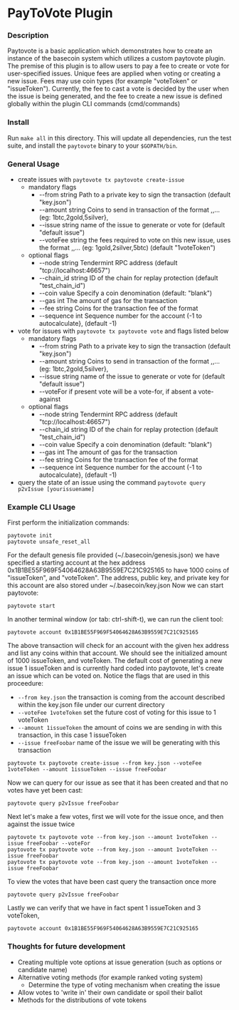 # PayToVote Plugin

### Description
Paytovote is a basic application which demonstrates how to create an instance
of the basecoin system which utilizes a custom paytovote plugin. The premise of
this plugin is to allow users to pay a fee to create or vote for user-specified
issues. Unique fees are applied when voting or creating a new issue. Fees may
use coin types (for example "voteToken" or "issueToken"). Currently, the
fee to cast a vote is decided by the user when the issue is being generated,
and the fee to create a new issue is defined globally within the plugin CLI
commands (cmd/commands)


### Install
Run `make all` in this directory. This will update all dependencies, run the
test suite, and install the `paytovote` binary to your `$GOPATH/bin`.  

### General Usage
 - create issues with `paytovote tx paytovote create-issue`
   - mandatory flags
     - --from string       Path to a private key to sign the transaction (default "key.json")
     - --amount string     Coins to send in transaction of the format <amt><coin>,<amt2><coin2>,... (eg: 1btc,2gold,5silver},
     - --issue string     name of the issue to generate or vote for (default "default issue")
     - --voteFee string   the fees required to  vote on this new issue, uses the format <amt><coin>,<amt2><coin2>,... (eg: 1gold,2silver,5btc) (default "1voteToken")
   - optional flags
     - --node string       Tendermint RPC address (default "tcp://localhost:46657")
     - --chain_id string   ID of the chain for replay protection (default "test_chain_id")
     - --coin value         Specify a coin denomination (default: "blank")
     - --gas int           The amount of gas for the transaction
     - --fee string        Coins for the transaction fee of the format <amt><coin>
     - --sequence int      Sequence number for the account (-1 to autocalculate}, (default -1)
 - vote for issues with `paytovote tx paytovote vote` and flags listed below
   - mandatory flags
     - --from string       Path to a private key to sign the transaction (default "key.json")
     - --amount string     Coins to send in transaction of the format <amt><coin>,<amt2><coin2>,... (eg: 1btc,2gold,5silver},
     - --issue string   name of the issue to generate or vote for (default "default issue")
     - --voteFor        if present vote will be a vote-for, if absent a vote-against
   - optional flags
     - --node string       Tendermint RPC address (default "tcp://localhost:46657")
     - --chain_id string   ID of the chain for replay protection (default "test_chain_id")
     - --coin value         Specify a coin denomination (default: "blank")
     - --gas int           The amount of gas for the transaction
     - --fee string        Coins for the transaction fee of the format <amt><coin>
     - --sequence int      Sequence number for the account (-1 to autocalculate}, (default -1)
 - query the state of an issue using the command `paytovote query p2vIssue [yourissuename]`

### Example CLI Usage
First perform the initialization commands:

```
paytovote init
paytovote unsafe_reset_all
```

For the default genesis file provided (~/.basecoin/genesis.json) we have specified a starting account at the hex 
address 0x1B1BE55F969F54064628A63B9559E7C21C925165 to have 1000 coins of "issueToken", and "voteToken". 
The address, public key, and private key for this account are also stored under ~/.basecoin/key.json
Now we can start paytovote:

```
paytovote start 
```

In another terminal window (or tab: ctrl-shift-t), we can run the client tool:

```
paytovote account 0x1B1BE55F969F54064628A63B9559E7C21C925165
```
The above transaction will check for an account with the given hex address and
list any coins within that account. We should see the initialized amount of
1000 issueToken, and voteToken. The default cost of generating a new issue 1
issueToken and is currently hard coded into paytovote, let's create an issue
which can be voted on. Notice the flags that are used in this proceedure:
 - `--from key.json` the transaction is coming from the account described within the key.json file under our current directory
 - `--voteFee 1voteToken` set the future cost of voting for this issue to 1 voteToken
 - `--amount 1issueToken` the amount of coins we are sending in with this transaction, in this case 1 issueToken 
 - `--issue freeFoobar` name of the issue we will be generating with this transaction

```
paytovote tx paytovote create-issue --from key.json --voteFee 1voteToken --amount 1issueToken --issue freeFoobar
```

Now we can query for our issue as see that it has been created and that no votes have yet been cast:

```
paytovote query p2vIssue freeFoobar
```

Next let's make a few votes, first we will vote for the issue once, and then against the issue twice

```
paytovote tx paytovote vote --from key.json --amount 1voteToken --issue freeFoobar --voteFor
paytovote tx paytovote vote --from key.json --amount 1voteToken --issue freeFoobar
paytovote tx paytovote vote --from key.json --amount 1voteToken --issue freeFoobar
```

To view the votes that have been cast query the transaction once more

```
paytovote query p2vIssue freeFoobar
```

Lastly we can verify that we have in fact spent 1 issueToken and 3 voteToken,

```
paytovote account 0x1B1BE55F969F54064628A63B9559E7C21C925165
```

### Thoughts for future development
 - Creating multiple vote options at issue generation (such as options or candidate name)
 - Alternative voting methods (for example ranked voting system)
   - Determine the type of voting mechanism when creating the issue
 - Allow votes to 'write in' their own candidate or spoil their ballot
 - Methods for the distributions of vote tokens

